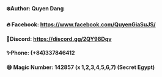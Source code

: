 

#### ❄️Author: Quyen Dang

#### 🔥 Facebook: https://www.facebook.com/QuyenGiaSuJS/

#### 🍻Discord: https://discord.gg/2QY98Dqv

#### ✨Phone: (+84)337846412

#### 😄 Magic Number: 142857 (x 1,2,3,4,5,6,7) (Secret Egypt)
